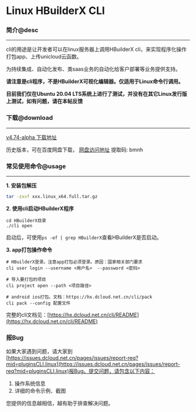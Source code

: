 # Linux HBuilderX CLI

### 简介@desc
-------------------

cli的用途是让开发者可以在linux服务器上调用HBuilderX cli，来实现程序化操作打包app、上传unicloud云函数。

为持续集成、自动化发布、类saas业务的自动化给客户部署等业务提供支持。

**请注意是cli程序，不是HBuilderX可视化编辑器。仅适用于Linux命令行调用。**

**目前我们仅在Ubuntu 20.04 LTS系统上进行了测试，并没有在其它Linux发行版上测试，如有问题，请在本帖反馈**

### 下载@download
--------------------------

<a download="" href="https://download1.dcloud.net.cn/download/HBuilderX.4.74.2025063012-alpha.linux_x64.full.tar.gz" target="_blank"> v4.74-alpha 下载地址</a>

历史版本，可在百度网盘下载， [网盘访问地址](https://pan.baidu.com/s/1kvigifhSaEImD-gCx_DQ8Q)
提取码: bmnh

### 常见使用命令@usage
--------------------------

**1. 安装包解压**

```bash
tar -zxvf xxx.linux_x64.full.tar.gz
```

**2. 使用cli启动HBuilderX程序**

```
cd HBuilderX目录
./cli open
```

启动后，可使用`ps -ef | grep HBuilderX`查看HBuilderX是否启动。

**3.  app打包操作命令**

```
# HBuilderX登录。注意app打包必须登录。原因：国家相关部门要求
cli user login --username <用户名>  --password <密码>

# 导入要打包的项目
cli project open --path <项目路径>

# android ios打包。文档：https://hx.dcloud.net.cn/cli/pack
cli pack --config 配置文件
```

完整的cli文档见：[https://hx.dcloud.net.cn/cli/README](https://hx.dcloud.net.cn/cli/README)

### 报Bug

如果大家遇到问题，请大家到[https://issues.dcloud.net.cn/pages/issues/report-req?mid=pluginsCLI.linux](https://issues.dcloud.net.cn/pages/issues/report-req?mid=pluginsCLI.linux)报Bug。提交问题，请包含以下内容：
1. 操作系统信息
2. 详细的命令示例、截图

您提供的信息越相信，越有助于排查解决问题。
